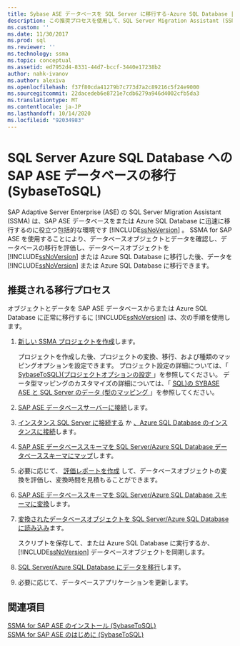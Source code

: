 ```yaml
---
title: Sybase ASE データベースを SQL Server に移行する-Azure SQL Database |Microsoft Docs
description: この推奨プロセスを使用して、SQL Server Migration Assistant (SSMA) を使用して SQL Server または Azure SQL Database に SAP Adaptive Server Enterprise データベースを移行します。
ms.custom: ''
ms.date: 11/30/2017
ms.prod: sql
ms.reviewer: ''
ms.technology: ssma
ms.topic: conceptual
ms.assetid: ed7952d4-8331-44d7-bccf-3440e17238b2
author: nahk-ivanov
ms.author: alexiva
ms.openlocfilehash: f37f80cda41279b7c773d7a2c89216c5f24e9000
ms.sourcegitcommit: 22dacedeb6e8721e7cdb6279a946d4002cfb5da3
ms.translationtype: MT
ms.contentlocale: ja-JP
ms.lasthandoff: 10/14/2020
ms.locfileid: "92034983"
---
```

# <a name="migrating-sap-ase-databases-to-sql-server---azure-sql-database-sybasetosql"></a>SQL Server Azure SQL Database への SAP ASE データベースの移行 (SybaseToSQL)
SAP Adaptive Server Enterprise (ASE) の SQL Server Migration Assistant (SSMA) は、SAP ASE データベースをまたは Azure SQL Database に迅速に移行するのに役立つ包括的な環境です [!INCLUDE[ssNoVersion](../../includes/ssnoversion-md.md)] 。 SSMA for SAP ASE を使用することにより、データベースオブジェクトとデータを確認し、データベースの移行を評価し、データベースオブジェクトを [!INCLUDE[ssNoVersion](../../includes/ssnoversion-md.md)] または Azure SQL Database に移行した後、データを [!INCLUDE[ssNoVersion](../../includes/ssnoversion-md.md)] または Azure SQL Database に移行できます。  
  
## <a name="recommended-migration-process"></a>推奨される移行プロセス  
オブジェクトとデータを SAP ASE データベースからまたは Azure SQL Database に正常に移行するに [!INCLUDE[ssNoVersion](../../includes/ssnoversion-md.md)] は、次の手順を使用します。  
  
1.  [新しい SSMA プロジェクトを作成](working-with-ssma-projects-sybasetosql.md)します。  
  
    プロジェクトを作成した後、プロジェクトの変換、移行、および種類のマッピングオプションを設定できます。 プロジェクト設定の詳細については、「 [SybaseToSQL&#41;&#40;プロジェクトオプションの設定 ](../../ssma/sybase/setting-project-options-sybasetosql.md)」を参照してください。 データ型マッピングのカスタマイズの詳細については、「 [SQL&#41;の SYBASE ASE と SQL Server のデータ &#40;型のマッピング ](../../ssma/sybase/mapping-sybase-ase-and-sql-server-data-types-sybasetosql.md)」を参照してください。  
  
2.  [SAP ASE データベースサーバーに接続](connecting-to-sybase-ase-sybasetosql.md)します。  
  
3.  [インスタンス SQL Server に接続する](connecting-to-sql-server-sybasetosql.md) か [、Azure SQL Database のインスタンスに接続](connecting-to-azure-sql-db-sybasetosql.md)します。  
  
4.  [SAP ASE データベーススキーマを SQL Server/Azure SQL Database データベーススキーマにマップ](./mapping-sybase-ase-schemas-to-sql-server-schemas-sybasetosql.md)します。  
  
5.  必要に応じて、 [評価レポートを作成](assessing-sybase-ase-database-objects-for-conversion-sybasetosql.md) して、データベースオブジェクトの変換を評価し、変換時間を見積もることができます。  
  
6.  [SAP ASE データベーススキーマを SQL Server/Azure SQL Database スキーマに変換](./converting-sybase-ase-database-objects-sybasetosql.md)します。  
  
7.  [変換されたデータベースオブジェクトを SQL Server/Azure SQL Database に読み込み](./loading-converted-database-objects-into-sql-server-sybasetosql.md)ます。  
  
    スクリプトを保存して、または Azure SQL Database に実行するか、 [!INCLUDE[ssNoVersion](../../includes/ssnoversion-md.md)] データベースオブジェクトを同期します。  
  
8.  [SQL Server/Azure SQL Database にデータを移行](./migrating-sybase-ase-data-into-sql-server-azure-sql-db-sybasetosql.md)します。  
  
9. 必要に応じて、データベースアプリケーションを更新します。  
  
## <a name="see-also"></a>関連項目  
[SSMA for SAP ASE のインストール &#40;SybaseToSQL&#41;](../../ssma/sybase/installing-ssma-for-sybase-sybasetosql.md)  
[SSMA for SAP ASE のはじめに &#40;SybaseToSQL&#41;](../../ssma/sybase/getting-started-with-ssma-for-sybase-sybasetosql.md)  
